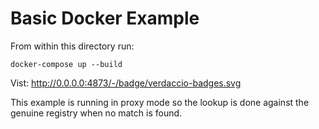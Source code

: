 # Basic Docker Example

From within this directory run:

```
docker-compose up --build
```

Vist: http://0.0.0.0:4873/-/badge/verdaccio-badges.svg

This example is running in proxy mode so the lookup is done against the genuine registry when no match is found.
